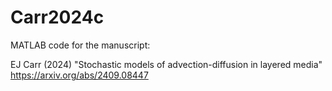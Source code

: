 # Carr2024c

MATLAB code for the manuscript:

EJ Carr (2024) "Stochastic models of advection-diffusion in layered media"
https://arxiv.org/abs/2409.08447
